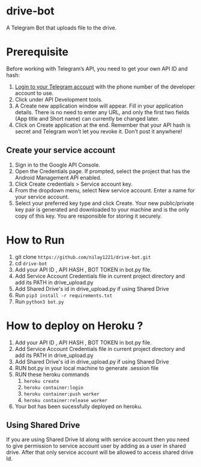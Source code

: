 # drive-bot
A Telegram Bot that uploads file to the drive.

# Prerequisite
Before working with Telegram’s API, you need to get your own API ID and hash:

1. [Login to your Telegram account](https://my.telegram.org/) with the phone number of the developer account to use.
2. Click under API Development tools.
3. A Create new application window will appear. Fill in your application details. There is no need to enter any URL, and only the first two fields (App title and Short name) can currently be changed later.
4. Click on Create application at the end. Remember that your API hash is secret and Telegram won’t let you revoke it. Don’t post it anywhere!

## Create your service account

1. Sign in to the Google API Console.
2. Open the Credentials page. If prompted, select the project that has the Android Management API enabled.
3. Click Create credentials > Service account key.
4. From the dropdown menu, select New service account. Enter a name for your service account.
5. Select your preferred key type and click Create. Your new public/private key pair is generated and downloaded to your machine and is the only copy of this key. You are responsible for storing it securely.

# How to Run

1. git clone `https://github.com/nilay1221/drive-bot.git`
2. cd `drive-bot`
3. Add your API ID , API HASH , BOT TOKEN in bot.py file.
4. Add Service Account Credentials file in current project directory and add its PATH in drive_upload.py
5. Add Shared Drive's id in drive_upload.py if using Shared Drive
6. Run `pip3 install -r requirements.txt`
6. Run `python3 bot.py`

# How to deploy on Heroku ?

1. Add your API ID , API HASH , BOT TOKEN in bot.py file.
2. Add Service Account Credentials file in current project directory and add its PATH in drive_upload.py
3. Add Shared Drive's id in drive_upload.py if using Shared Drive
4. RUN bot.py in your local machine to generate .session file
5. RUN these heroku commands
    1. `heroku create`
    2. `heroku container:login`
    3. `heroku container:push worker`
    4. `heroku container:release worker`
6. Your bot has been sucessfully deployed on heroku.


## Using Shared Drive

If you are using Shared Drive Id along with service account then you need to give permission to service account user by adding as a user in shared drive. After that only service account will be allowed to access shared drive Id.
    
